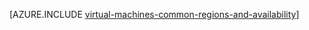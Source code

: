 <properties
   pageTitle="Azure regions and availability for Linux VMs | Azure"
   description="Learn about the regions and availability features for running Linux virtual machines in Azure"
   services="virtual-machines-linux"
   documentationCenter=""
   authors="iainfoulds"
   manager="timlt"
   editor=""/>

<tags
   ms.service="virtual-machines-linux"
   ms.devlang="na"
   ms.topic="article"
   ms.tgt_pltfrm="vm-linux"
   ms.workload="infrastructure-services"
   ms.date="07/19/2016"
   wacn.date=""
   ms.author="iainfou"/>

[AZURE.INCLUDE [virtual-machines-common-regions-and-availability](../../includes/virtual-machines-common-regions-and-availability.md)]